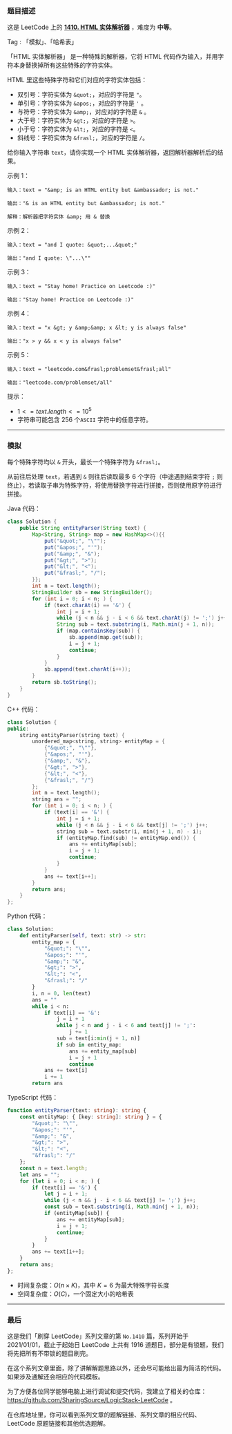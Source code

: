 ### 题目描述

这是 LeetCode 上的 **[1410. HTML 实体解析器](https://leetcode.cn/problems/html-entity-parser/solutions/2538217/gong-shui-san-xie-jing-dian-zi-fu-chuan-rvdh3/)** ，难度为 **中等**。

Tag : 「模拟」、「哈希表」




「HTML 实体解析器」 是一种特殊的解析器，它将 HTML 代码作为输入，并用字符本身替换掉所有这些特殊的字符实体。

HTML 里这些特殊字符和它们对应的字符实体包括：

* 双引号：字符实体为 `&quot;`，对应的字符是 `"`。
* 单引号：字符实体为 `&apos;`，对应的字符是 `'` 。
* 与符号：字符实体为 `&amp;`，对应对的字符是 `&` 。
* 大于号：字符实体为 `&gt;`，对应的字符是 `>`。
* 小于号：字符实体为 `&lt;`，对应的字符是 `<`。
* 斜线号：字符实体为 `&frasl;`，对应的字符是 `/`。

给你输入字符串 `text`，请你实现一个 HTML 实体解析器，返回解析器解析后的结果。

示例 1：
```
输入：text = "&amp; is an HTML entity but &ambassador; is not."

输出："& is an HTML entity but &ambassador; is not."

解释：解析器把字符实体 &amp; 用 & 替换
```
示例 2：
```
输入：text = "and I quote: &quot;...&quot;"

输出："and I quote: \"...\""
```
示例 3：
```
输入：text = "Stay home! Practice on Leetcode :)"

输出："Stay home! Practice on Leetcode :)"
```
示例 4：
```
输入：text = "x &gt; y &amp;&amp; x &lt; y is always false"

输出："x > y && x < y is always false"
```
示例 5：
```
输入：text = "leetcode.com&frasl;problemset&frasl;all"

输出："leetcode.com/problemset/all"
```

提示：
* $1 <= text.length <= 10^5$
* 字符串可能包含 $256$ 个`ASCII` 字符中的任意字符。

---

### 模拟

每个特殊字符均以 `&` 开头，最长一个特殊字符为 `&frasl;`。

从前往后处理 `text`，若遇到 `&` 则往后读取最多 $6$ 个字符（中途遇到结束字符 `;` 则终止），若读取子串为特殊字符，将使用替换字符进行拼接，否则使用原字符进行拼接。

Java 代码：
```Java
class Solution {
    public String entityParser(String text) {
        Map<String, String> map = new HashMap<>(){{
            put("&quot;", "\"");
            put("&apos;", "'");
            put("&amp;", "&");
            put("&gt;", ">");
            put("&lt;", "<");
            put("&frasl;", "/");
        }};
        int n = text.length();
        StringBuilder sb = new StringBuilder();
        for (int i = 0; i < n; ) {
            if (text.charAt(i) == '&') {
                int j = i + 1;
                while (j < n && j - i < 6 && text.charAt(j) != ';') j++;
                String sub = text.substring(i, Math.min(j + 1, n));
                if (map.containsKey(sub)) {
                    sb.append(map.get(sub));
                    i = j + 1;
                    continue;
                }
            }
            sb.append(text.charAt(i++));
        }
        return sb.toString();
    }
}
```
C++ 代码：
```C++
class Solution {
public:
    string entityParser(string text) {
        unordered_map<string, string> entityMap = {
            {"&quot;", "\""},
            {"&apos;", "'"},
            {"&amp;", "&"},
            {"&gt;", ">"},
            {"&lt;", "<"},
            {"&frasl;", "/"}
        };
        int n = text.length();
        string ans = "";
        for (int i = 0; i < n; ) {
            if (text[i] == '&') {
                int j = i + 1;
                while (j < n && j - i < 6 && text[j] != ';') j++;
                string sub = text.substr(i, min(j + 1, n) - i);
                if (entityMap.find(sub) != entityMap.end()) {
                    ans += entityMap[sub];
                    i = j + 1;
                    continue;
                }
            }
            ans += text[i++];
        }
        return ans;
    }
};
```
Python 代码：
```Python
class Solution:
    def entityParser(self, text: str) -> str:
        entity_map = {
            "&quot;": "\"",
            "&apos;": "'",
            "&amp;": "&",
            "&gt;": ">",
            "&lt;": "<",
            "&frasl;": "/"
        }
        i, n = 0, len(text)
        ans = ""
        while i < n:
            if text[i] == '&':
                j = i + 1
                while j < n and j - i < 6 and text[j] != ';':
                    j += 1
                sub = text[i:min(j + 1, n)]
                if sub in entity_map:
                    ans += entity_map[sub]
                    i = j + 1
                    continue
            ans += text[i]
            i += 1
        return ans
```
TypeScript 代码：
```TypeScript
function entityParser(text: string): string {
    const entityMap: { [key: string]: string } = {
        "&quot;": "\"",
        "&apos;": "'",
        "&amp;": "&",
        "&gt;": ">",
        "&lt;": "<",
        "&frasl;": "/"
    };
    const n = text.length;
    let ans = "";
    for (let i = 0; i < n; ) {
        if (text[i] == '&') {
            let j = i + 1;
            while (j < n && j - i < 6 && text[j] != ';') j++;
            const sub = text.substring(i, Math.min(j + 1, n));
            if (entityMap[sub]) {
                ans += entityMap[sub];
                i = j + 1;
                continue;
            }
        }
        ans += text[i++];
    }
    return ans;
};
```
* 时间复杂度：$O(n \times K)$，其中 $K = 6$ 为最大特殊字符长度
* 空间复杂度：$O(C)$，一个固定大小的哈希表

---

### 最后

这是我们「刷穿 LeetCode」系列文章的第 `No.1410` 篇，系列开始于 2021/01/01，截止于起始日 LeetCode 上共有 1916 道题目，部分是有锁题，我们将先把所有不带锁的题目刷完。

在这个系列文章里面，除了讲解解题思路以外，还会尽可能给出最为简洁的代码。如果涉及通解还会相应的代码模板。

为了方便各位同学能够电脑上进行调试和提交代码，我建立了相关的仓库：https://github.com/SharingSource/LogicStack-LeetCode 。

在仓库地址里，你可以看到系列文章的题解链接、系列文章的相应代码、LeetCode 原题链接和其他优选题解。

